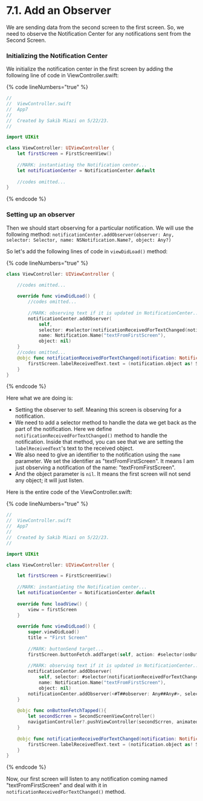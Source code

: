 # 7.1. Add an Observer

We are sending data from the second screen to the first screen. So, we need to observe the Notification Center for any notifications sent from the Second Screen.

### Initializing the Notification Center

We initialize the notification center in the first screen by adding the following line of code in ViewController.swift:

{% code lineNumbers="true" %}
```swift
//
//  ViewController.swift
//  App7
//
//  Created by Sakib Miazi on 5/22/23.
//

import UIKit

class ViewController: UIViewController {
    let firstScreen = FirstScreenView()
    
    //MARK: instantiating the Notification center...
    let notificationCenter = NotificationCenter.default
    
    //codes omitted...
}
```
{% endcode %}

### Setting up an observer

Then we should start observing for a particular notification. We will use the following method: `notificationCenter.addObserver(observer: Any, selector: Selector, name: NSNotification.Name?, object: Any?)`

So let's add the following lines of code in `viewDidLoad()` method:

{% code lineNumbers="true" %}
```swift
class ViewController: UIViewController {

    //codes omitted...
    
    override func viewDidLoad() {
        //codes omitted...
        
        //MARK: observing text if it is updated in NotificationCenter...
        notificationCenter.addObserver(
            self, 
            selector: #selector(notificationReceivedForTextChanged(notification:)),
            name: Notification.Name("textFromFirstScreen"),
            object: nil)
    }
    //codes omitted...
    @objc func notificationReceivedForTextChanged(notification: Notification){
        firstScreen.labelReceivedText.text = (notification.object as! String)
    }
}
```
{% endcode %}

Here what we are doing is:

* Setting the observer to self. Meaning this screen is observing for a notification.
* We need to add a selector method to handle the data we get back as the part of the notification. Here we define `notificationReceivedForTextChanged()` method to handle the notification. Inside that method, you can see that we are setting the `labelReceivedText`'s text to the received object.
* We also need to give an identifier to the notification using the `name` parameter. We set the identifier as "textFromFirstScreen". It means I am just observing a notification of the name: "textFromFirstScreen".
* And the object parameter is `nil`. It means the first screen will not send any object; it will just listen.

Here is the entire code of the ViewController.swift:

{% code lineNumbers="true" %}
```swift
//
//  ViewController.swift
//  App7
//
//  Created by Sakib Miazi on 5/22/23.
//

import UIKit

class ViewController: UIViewController {

    let firstScreen = FirstScreenView()
    
    //MARK: instantiating the Notification center...
    let notificationCenter = NotificationCenter.default
    
    override func loadView() {
        view = firstScreen
    }
    
    override func viewDidLoad() {
        super.viewDidLoad()
        title = "First Screen"
        
        //MARK: buttonSend target...
        firstScreen.buttonFetch.addTarget(self, action: #selector(onButtonFetchTapped), for: .touchUpInside)
        
        //MARK: observing text if it is updated in NotificationCenter...
        notificationCenter.addObserver(
            self, selector: #selector(notificationReceivedForTextChanged(notification:)),
            name: Notification.Name("textFromFirstScreen"),
            object: nil)
        notificationCenter.addObserver(<#T##observer: Any##Any#>, selector: <#T##Selector#>, name: <#T##NSNotification.Name?#>, object: <#T##Any?#>)
    }
    
    @objc func onButtonFetchTapped(){
        let secondScrren = SecondScreenViewController()
        navigationController?.pushViewController(secondScrren, animated: true)
    }
    
    @objc func notificationReceivedForTextChanged(notification: Notification){
        firstScreen.labelReceivedText.text = (notification.object as! String)
    }
}


```
{% endcode %}

Now, our first screen will listen to any notification coming named "textFromFirstScreen" and deal with it in `notificationReceivedForTextChanged()` method.
